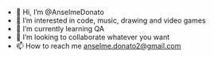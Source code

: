 - 👋 Hi, I’m @AnselmeDonato
- 👀 I’m interested in code, music, drawing and video games
- 🌱 I’m currently learning QA
- 💞️ I’m looking to collaborate whatever you want 
- 📫 How to reach me anselme.donato2@gmail.com

<!---
AnselmeDonato/AnselmeDonato is a ✨ special ✨ repository because its `README.md` (this file) appears on your GitHub profile.
You can click the Preview link to take a look at your changes.
--->
